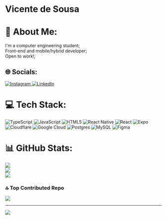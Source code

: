  <H1> Vicente de Sousa <H1>


# 💫 About Me:
I'm a computer engineering student;<br>Front-end and mobile/hybrid developer;<br>Open to work!;<br>


## 🌐 Socials:
<a href="https://www.instagram.com/vicentesousa__/" target="_blank">
    <img src="https://img.shields.io/badge/Instagram-%23E4405F.svg?logo=Instagram&logoColor=white" alt="Instagram" />
</a>
<a href="https://www.linkedin.com/in/vicentedesousa/" target="_blank">
    <img src="https://img.shields.io/badge/LinkedIn-%230077B5.svg?logo=linkedin&logoColor=white" alt="LinkedIn" />
</a>


# 💻 Tech Stack:
![TypeScript](https://img.shields.io/badge/typescript-%23007ACC.svg?style=for-the-badge&logo=typescript&logoColor=white) ![JavaScript](https://img.shields.io/badge/javascript-%23323330.svg?style=for-the-badge&logo=javascript&logoColor=%23F7DF1E) ![HTML5](https://img.shields.io/badge/html5-%23E34F26.svg?style=for-the-badge&logo=html5&logoColor=white) ![React Native](https://img.shields.io/badge/react_native-%2320232a.svg?style=for-the-badge&logo=react&logoColor=%2361DAFB) ![React](https://img.shields.io/badge/react-%2320232a.svg?style=for-the-badge&logo=react&logoColor=%2361DAFB) ![Expo](https://img.shields.io/badge/expo-1C1E24?style=for-the-badge&logo=expo&logoColor=#D04A37) ![Cloudflare](https://img.shields.io/badge/Cloudflare-F38020?style=for-the-badge&logo=Cloudflare&logoColor=white) ![Google Cloud](https://img.shields.io/badge/Google%20Cloud-%234285F4.svg?style=for-the-badge&logo=google-cloud&logoColor=white) ![Postgres](https://img.shields.io/badge/postgres-%23316192.svg?style=for-the-badge&logo=postgresql&logoColor=white) ![MySQL](https://img.shields.io/badge/mysql-%2300f.svg?style=for-the-badge&logo=mysql&logoColor=white) 	![Figma](https://img.shields.io/badge/figma-%23F24E1E.svg?style=for-the-badge&logo=figma&logoColor=white)
# 📊 GitHub Stats:
![](https://github-readme-stats.vercel.app/api?username=Vicente-ferrer&theme=dark&hide_border=false&include_all_commits=false&count_private=false)<br/>
![](https://github-readme-streak-stats.herokuapp.com/?user=Vicente-ferrer&theme=dark&hide_border=false)<br/>
![](https://github-readme-stats.vercel.app/api/top-langs/?username=Vicente-ferrer&theme=dark&hide_border=false&include_all_commits=false&count_private=false&layout=compact)

### 🔝 Top Contributed Repo
![](https://github-contributor-stats.vercel.app/api?username=Vicente-ferrer&limit=5&theme=dark&combine_all_yearly_contributions=true)

---
[![](https://visitcount.itsvg.in/api?id=Vicente-ferrer&icon=0&color=0)](https://visitcount.itsvg.in)

<!-- Proudly created with GPRM ( https://gprm.itsvg.in ) -->
